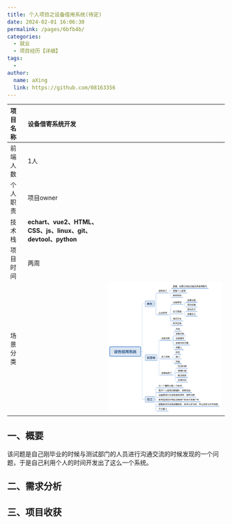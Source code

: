 ```yaml
---
title: 个人项目之设备借用系统(待定)
date: 2024-02-01 16:06:30
permalink: /pages/6bfb4b/
categories:
  - 就业
  - 项目经历【详细】
tags:
  - 
author: 
  name: aXing
  link: https://github.com/08163356
---
```

| 项目名称 | 设备借寄系统开发                                             |                                     |
| :------- | :----------------------------------------------------------- | ----------------------------------- |
| 前端人数 | 1人                                                          |                                     |
| 个人职责 | 项目owner                                                    |                                     |
| 技术栈   | **echart、vue2、HTML、CSS、js、linux、git、devtool、python** |                                     |
| 项目时间 | 两周                                                         |                                     |
| 场景分类 |                                                              | ![](设备借用系统-1706794854773.png) |

## 一、概要

该问题是自己刚毕业的时候与测试部门的人员进行沟通交流的时候发现的一个问题，于是自己利用个人的时间开发出了这么一个系统。

## 二、需求分析



## 三、项目收获


